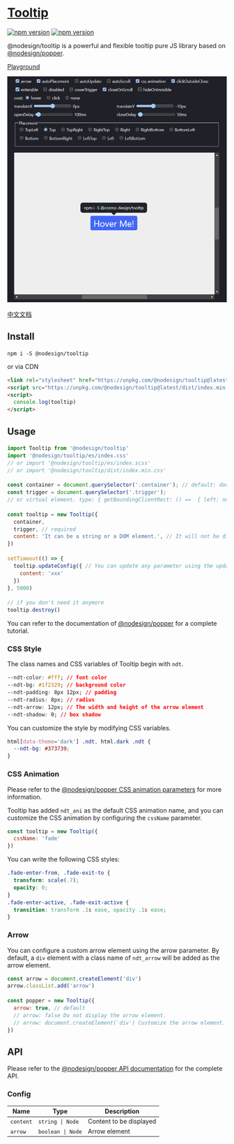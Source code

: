 # [Tooltip](https://nodesignjs.github.io/tooltip/)

[![npm version](https://img.shields.io/npm/v/@nodesign/tooltip?logo=npm)](https://github.com/nodesignjs/tooltip) 
[![npm version](https://img.shields.io/bundlephobia/minzip/@nodesign/tooltip)](https://github.com/nodesignjs/tooltip)

@nodesign/tooltip is a powerful and flexible tooltip pure JS library based on [@nodesign/popper](https://github.com/nodesignjs/popper).

[Playground](https://nodesignjs.github.io/tooltip/)

[![@nodesign/tooltip](./demo/p.png)](https://nodesignjs.github.io/tooltip/)

[中文文档](./README_zh.md)

## Install

```
npm i -S @nodesign/tooltip
```

or via CDN

```html
<link rel="stylesheet" href="https://unpkg.com/@nodesign/tooltip@latest/dist/index.min.css">
<script src="https://unpkg.com/@nodesign/tooltip@latest/dist/index.min.js"></script>
<script>
  console.log(tooltip)
</script>
```

## Usage

```js
import Tooltip from '@nodesign/tooltip'
import '@nodesign/tooltip/es/index.css'
// or import '@nodesign/tooltip/es/index.scss'
// or import '@nodesign/tooltip/dist/index.min.css'

const container = document.querySelector('.container'); // default: document.body
const trigger = document.querySelector('.trigger'); 
// or virtual element. type: { getBoundingClientRect: () =>  { left: number, top: number, width: number, height: number } }

const tooltip = new Tooltip({
  container,
  trigger, // required
  content: 'It can be a string or a DOM element.', // It will not be displayed when it is an empty string.
})

setTimeout(() => {
  tooltip.updateConfig({ // You can update any parameter using the updateConfig method.
    content: 'xxx'
  })
}, 5000)

// if you don't need it anymore
tooltip.destroy()
```

You can refer to the documentation of [@nodesign/popper](https://github.com/nodesignjs/popper/blob/main/README.md) for a complete tutorial.

### CSS Style

The class names and CSS variables of Tooltip begin with `ndt`.

```css
--ndt-color: #fff; // font color
--ndt-bg: #1f2329; // background color
--ndt-padding: 8px 12px; // padding
--ndt-radius: 8px; // radius
--ndt-arrow: 12px; // The width and height of the arrow element
--ndt-shadow: 0; // box shadow
```

You can customize the style by modifying CSS variables.

```css
html[data-theme='dark'] .ndt, html.dark .ndt {
  --ndt-bg: #373739;
}
```

### CSS Animation

Please refer to the [@nodesign/popper CSS animation parameters](https://github.com/nodesignjs/popper/tree/main#css-animation) for more information.

Tooltip has added `ndt_ani` as the default CSS animation name, and you can customize the CSS animation by configuring the `cssName` parameter.

```js
const tooltip = new Tooltip({
  cssName: 'fade'
})
```

You can write the following CSS styles:

```css
.fade-enter-from, .fade-exit-to {
  transform: scale(.7);
  opacity: 0;
}
.fade-enter-active, .fade-exit-active {
  transition: transform .1s ease, opacity .1s ease;
}
```

### Arrow

You can configure a custom arrow element using the arrow parameter. By default, a `div` element with a class name of `ndt_arrow` will be added as the arrow element.

```js
const arrow = document.createElement('div')
arrow.classList.add('arrow')

const popper = new Tooltip({
  arrow: true, // default
  // arrow: false Do not display the arrow element.
  // arrow: document.createElement('div') Customize the arrow element.
})
```

## API

Please refer to the [@nodesign/popper API documentation](https://github.com/nodesignjs/popper/blob/main/README.md) for the complete API.

### Config

| Name | Type | Description |
| -- | -- | -- |
| `content` | `string \| Node` | Content to be displayed |
| `arrow` | `boolean \| Node` | Arrow element |
